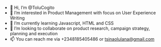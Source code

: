 - 👋 Hi, I’m @ToluCogito
- 👀 I’m interested in Product Management with focus on User Experience Writing
- 🌱 I’m currently learning Javascript, HTML and CSS
- 💞️ I’m looking to collaborate on product research, campaign strategy, planning and execution
- 📫 You can reach me via +2348185405486 or tsinaolulana@gmail.com

<!---
ToluCogito/ToluCogito is a ✨ special ✨ repository because its `README.md` (this file) appears on your GitHub profile.
You can click the Preview link to take a look at your changes.
--->

